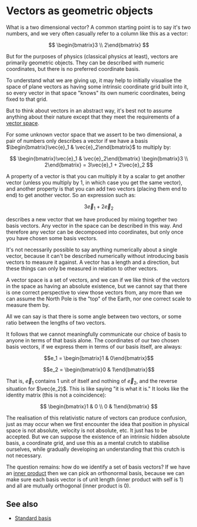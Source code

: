 # Vectors as geometric objects

What is a two dimensional vector? A common starting point is to say it's two numbers, and we very often casually refer to a column like this as a vector:

$$
\begin{bmatrix}3 \\ 2\end{bmatrix}
$$

But for the purposes of physics (classical physics at least), vectors are primarily geometric objects. They can be described with numeric coordinates, but there is no preferred coordinate basis.

To understand what we are giving up, it may help to initially visualise the space of plane vectors as having some intrinsic coordinate grid built into it, so every vector in that space "knows" its own numeric coordinates, being fixed to that grid.

But to think about vectors in an abstract way, it's best not to assume anything about their nature except that they meet the requirements of a [vector space](./vectors-spaces.md).

For some unknown vector space that we assert to be two dimensional, a pair of numbers only describes a vector if we have a basis $\begin{bmatrix}\vec{e}_1 & \vec{e}_2\end{bmatrix}$ to multiply by:

$$
\begin{bmatrix}\vec{e}_1 & \vec{e}_2\end{bmatrix}
\begin{bmatrix}3 \\ 2\end{bmatrix}
= 3\vec{e}_1 + 2\vec{e}_2
$$

A property of a vector is that you can multiply it by a scalar to get another vector (unless you multiply by 1, in which case you get the same vector), and another property is that you can add two vectors (placing them end to end) to get another vector. So an expression such as:

$$3\vec{e}_1 + 2\vec{e}_2$$

describes a new vector that we have produced by mixing together two basis vectors. Any vector in the space can be described in this way. And therefore any vector can be decomposed into coordinates, but only once you have chosen some basis vectors.

It's not necessarily possible to say anything numerically about a single vector, because it can't be described numerically without introducing basis vectors to measure it against. A vector has a length and a direction, but these things can only be measured in relation to other vectors.

A vector space is a set of vectors, and we can if we like think of the vectors in the space as having an absolute existence, but we cannot say that there is one correct perspective to view those vectors from, any more than we can assume the North Pole is the "top" of the Earth, nor one correct scale to measure them by.

All we can say is that there is some angle between two vectors, or some ratio between the lengths of two vectors.

It follows that we cannot meaningfully communicate our choice of basis to anyone in terms of that basis alone. The coordinates of our two chosen basis vectors, if we express them in terms of our basis itself, are always:

$$e_1 = \begin{bmatrix}1 & 0\end{bmatrix}$$

$$e_2 = \begin{bmatrix}0 & 1\end{bmatrix}$$

That is, $\vec{e}_1$ contains 1 unit of itself and nothing of $\vec{e}_2$, and the reverse situation for $\vec{e_2}$. This is like saying "it is what it is." It looks like the identity matrix (this is not a coincidence):

$$
\begin{bmatrix}1 & 0 \\ 0 & 1\end{bmatrix}
$$

The realisation of this relativistic nature of vectors can produce confusion, just as may occur when we first encounter the idea that position in physical space is not absolute, velocity is not absolute, etc. It just has to be accepted. But we can suppose the existence of an intrinsic hidden absolute basis, a coordinate grid, and use this as a mental crutch to stabilise ourselves, while gradually developing an understanding that this crutch is not necessary.

The question remains: how do we identify a set of basis vectors? If we have an [inner product](./vectors-inner-product.md) then we can pick an orthonormal basis, because we can make sure each basis vector is of unit length (inner product with self is $1$) and all are mutually orthogonal (inner product is $0$).

## See also

-   [Standard basis](https://en.wikipedia.org/wiki/Standard_basis)
